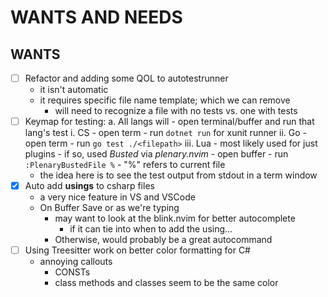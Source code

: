 # WANTS AND NEEDS

## WANTS
- [ ] Refactor and adding some QOL to autotestrunner
    - it isn't automatic
    - it requires specific file name template; which we can remove
        - will need to recognize a file with no tests vs. one with tests
- [ ] Keymap for testing:
    a. All langs will 
        - open terminal/buffer and run that lang's test
        i. CS
            - open term
            - run `dotnet run` for xunit runner
        ii. Go
            - open term
            - run `go test ./<filepath>`
        iii. Lua
            - most likely used for just plugins
            - if so, used *Busted* via *plenary.nvim*
            - open buffer
            - run `:PlenaryBustedFile %`
                - "%" refers to current file
    - the idea here is to see the test output from stdout in a term window
- [x] Auto add **usings** to csharp files
    - a very nice feature in VS and VSCode
    - On Buffer Save or as we're typing
        - may want to look at the blink.nvim for better autocomplete
            - if it can tie into when to add the using...
        - Otherwise, would probably be a great autocommand
- [ ] Using Treesitter work on better color formatting for C#
    - annoying callouts
        - CONSTs
        - class methods and classes seem to be the same color
